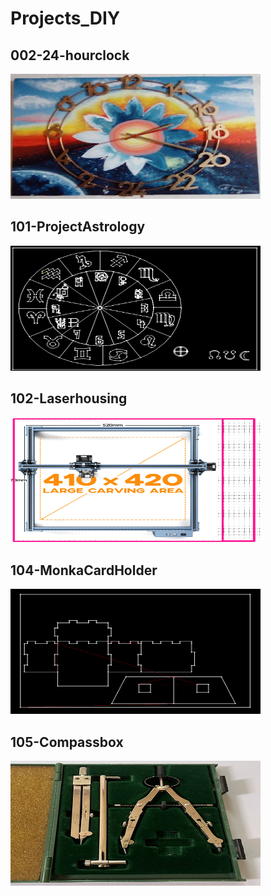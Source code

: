 # Projects_DIY

## 002-24-hourclock

<img src="002-24-hourclock/24-hourclock.png" width="400" height="200">

## 101-ProjectAstrology

<img src="101-ProjectAstrology/ProjectAstrology.png" width="400" height="200">

## 102-Laserhousing

<img src="102-Laserhousing/Laserhousing.png" width="400" height="200">


## 104-MonkaCardHolder

<img src="104-MonkaCardHolder/MonikaCardHolder.PNG" width="400" height="200">


## 105-Compassbox

<img src="105-Compassbox/Compassbox.png" width="400" height="200">
